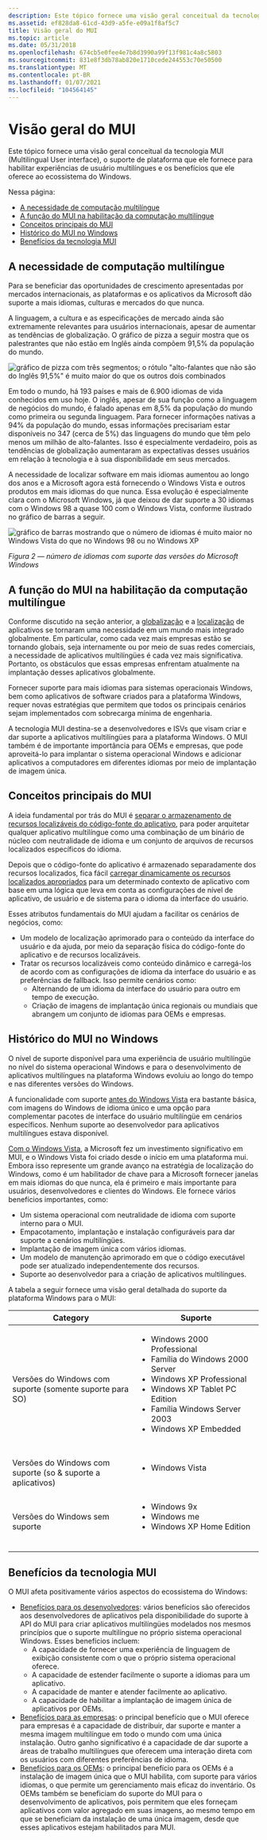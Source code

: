 ```yaml
---
description: Este tópico fornece uma visão geral conceitual da tecnologia MUI (Multilingual User interface), o suporte de plataforma que ele fornece para habilitar experiências de usuário multilíngues e os benefícios que ele oferece ao ecossistema do Windows.
ms.assetid: ef828da8-61cd-43d9-a5fe-e09a1f8af5c7
title: Visão geral do MUI
ms.topic: article
ms.date: 05/31/2018
ms.openlocfilehash: 674cb5e0fee4e7b8d3990a99f13f981c4a8c5803
ms.sourcegitcommit: 831e8f3db78ab820e1710cede244553c70e50500
ms.translationtype: MT
ms.contentlocale: pt-BR
ms.lasthandoff: 01/07/2021
ms.locfileid: "104564145"
---
```

# <a name="overview-of-mui"></a>Visão geral do MUI

Este tópico fornece uma visão geral conceitual da tecnologia MUI (Multilingual User interface), o suporte de plataforma que ele fornece para habilitar experiências de usuário multilíngues e os benefícios que ele oferece ao ecossistema do Windows.

Nessa página:

-   [A necessidade de computação multilíngue](#the-need-for-multilingual-computing)
-   [A função do MUI na habilitação da computação multilíngue](#the-role-of-mui-in-enabling-multilingual-computing)
-   [Conceitos principais do MUI](#core-concepts-of-mui)
-   [Histórico do MUI no Windows](#history-of-mui-in-windows)
-   [Benefícios da tecnologia MUI](#benefits-of-mui-technology)

## <a name="the-need-for-multilingual-computing"></a>A necessidade de computação multilíngue

Para se beneficiar das oportunidades de crescimento apresentadas por mercados internacionais, as plataformas e os aplicativos da Microsoft dão suporte a mais idiomas, culturas e mercados do que nunca.

A linguagem, a cultura e as especificações de mercado ainda são extremamente relevantes para usuários internacionais, apesar de aumentar as tendências de globalização. O gráfico de pizza a seguir mostra que os palestrantes que não estão em Inglês ainda compõem 91,5% da população do mundo.

![gráfico de pizza com três segmentos; o rótulo "alto-falantes que não são do Inglês 91,5%" é muito maior do que os outros dois combinados](images/overview-of-mui-fig1.gif)

Em todo o mundo, há 193 países e mais de 6.900 idiomas de vida conhecidos em uso hoje. O inglês, apesar de sua função como a linguagem de negócios do mundo, é falado apenas em 8,5% da população do mundo como primeira ou segunda linguagem. Para fornecer informações nativas a 94% da população do mundo, essas informações precisariam estar disponíveis no 347 (cerca de 5%) das linguagens do mundo que têm pelo menos um milhão de alto-falantes. Isso é especialmente verdadeiro, pois as tendências de globalização aumentaram as expectativas desses usuários em relação à tecnologia e à sua disponibilidade em seus mercados.

A necessidade de localizar software em mais idiomas aumentou ao longo dos anos e a Microsoft agora está fornecendo o Windows Vista e outros produtos em mais idiomas do que nunca. Essa evolução é especialmente clara com o Microsoft Windows, já que deixou de dar suporte a 30 idiomas com o Windows 98 a quase 100 com o Windows Vista, conforme ilustrado no gráfico de barras a seguir.

![gráfico de barras mostrando que o número de idiomas é muito maior no Windows Vista do que no Windows 98 ou no Windows XP](images/overview-of-mui-fig2.gif)

*Figura 2 — número de idiomas com suporte das versões do Microsoft Windows*

## <a name="the-role-of-mui-in-enabling-multilingual-computing"></a>A função do MUI na habilitação da computação multilíngue

Conforme discutido na seção anterior, a [globalização](glossary-for-understanding-mui.md) e a [localização](glossary-for-understanding-mui.md) de aplicativos se tornaram uma necessidade em um mundo mais integrado globalmente. Em particular, como cada vez mais empresas estão se tornando globais, seja internamente ou por meio de suas redes comerciais, a necessidade de aplicativos multilíngües é cada vez mais significativa. Portanto, os obstáculos que essas empresas enfrentam atualmente na implantação desses aplicativos globalmente.

Fornecer suporte para mais idiomas para sistemas operacionais Windows, bem como aplicativos de software criados para a plataforma Windows, requer novas estratégias que permitem que todos os principais cenários sejam implementados com sobrecarga mínima de engenharia.

A tecnologia MUI destina-se a desenvolvedores e ISVs que visam criar e dar suporte a aplicativos multilíngües para a plataforma Windows. O MUI também é de importante importância para OEMs e empresas, que pode aproveitá-lo para implantar o sistema operacional Windows e adicionar aplicativos a computadores em diferentes idiomas por meio de implantação de imagem única.

## <a name="core-concepts-of-mui"></a>Conceitos principais do MUI

A ideia fundamental por trás do MUI é [separar o armazenamento de recursos localizáveis do código-fonte do aplicativo](mui-fundamental-concepts-explained.md), para poder arquitetar qualquer aplicativo multilíngue como uma combinação de um binário de núcleo com neutralidade de idioma e um conjunto de arquivos de recursos localizados específicos do idioma.

Depois que o código-fonte do aplicativo é armazenado separadamente dos recursos localizados, fica fácil [carregar dinamicamente os recursos localizados apropriados](mui-fundamental-concepts-explained.md) para um determinado contexto de aplicativo com base em uma lógica que leva em conta as configurações de nível de aplicativo, de usuário e de sistema para o idioma da interface do usuário.

Esses atributos fundamentais do MUI ajudam a facilitar os cenários de negócios, como:

-   Um modelo de localização aprimorado para o conteúdo da interface do usuário e da ajuda, por meio da separação física do código-fonte do aplicativo e de recursos localizáveis.
-   Tratar os recursos localizáveis como conteúdo dinâmico e carregá-los de acordo com as configurações de idioma da interface do usuário e as preferências de fallback. Isso permite cenários como:
    -   Alternando de um idioma da interface do usuário para outro em tempo de execução.
    -   Criação de imagens de implantação única regionais ou mundiais que abrangem um conjunto de idiomas para OEMs e empresas.

## <a name="history-of-mui-in-windows"></a>Histórico do MUI no Windows

O nível de suporte disponível para uma experiência de usuário multilíngüe no nível do sistema operacional Windows e para o desenvolvimento de aplicativos multilíngues na plataforma Windows evoluiu ao longo do tempo e nas diferentes versões do Windows.

A funcionalidade com suporte [antes do Windows Vista](evolution-of-mui-support-across-windows-versions.md) era bastante básica, com imagens do Windows de idioma único e uma opção para complementar pacotes de interface do usuário multilíngüe em cenários específicos. Nenhum suporte ao desenvolvedor para aplicativos multilíngues estava disponível.

[Com o Windows Vista](evolution-of-mui-support-across-windows-versions.md), a Microsoft fez um investimento significativo em MUI, e o Windows Vista foi criado desde o início em uma plataforma mui. Embora isso represente um grande avanço na estratégia de localização do Windows, como é um habilitador de chave para a Microsoft fornecer janelas em mais idiomas do que nunca, ela é primeiro e mais importante para usuários, desenvolvedores e clientes do Windows. Ele fornece vários benefícios importantes, como:

-   Um sistema operacional com neutralidade de idioma com suporte interno para o MUI.
-   Empacotamento, implantação e instalação configuráveis para dar suporte a cenários multilíngües.
-   Implantação de imagem única com vários idiomas.
-   Um modelo de manutenção aprimorado em que o código executável pode ser atualizado independentemente dos recursos.
-   Suporte ao desenvolvedor para a criação de aplicativos multilíngues.

A tabela a seguir fornece uma visão geral detalhada do suporte da plataforma Windows para o MUI:

<table>
<colgroup>
<col style="width: 50%" />
<col style="width: 50%" />
</colgroup>
<thead>
<tr class="header">
<th>Category</th>
<th>Suporte</th>
</tr>
</thead>
<tbody>
<tr class="odd">
<td>Versões do Windows com suporte (somente suporte para SO)</td>
<td><ul>
<li>Windows 2000 Professional</li>
<li>Família do Windows 2000 Server</li>
<li>Windows XP Professional</li>
<li>Windows XP Tablet PC Edition</li>
<li>Família Windows Server 2003</li>
<li>Windows XP Embedded</li>
</ul>
<br/></td>
</tr>
<tr class="even">
<td>Versões do Windows com suporte (so & suporte a aplicativos)</td>
<td><ul>
<li>Windows Vista</li>
</ul>
<br/></td>
</tr>
<tr class="odd">
<td>Versões do Windows sem suporte</td>
<td><ul>
<li>Windows 9x</li>
<li>Windows me</li>
<li>Windows XP Home Edition</li>
</ul>
<br/></td>
</tr>
</tbody>
</table>



 

## <a name="benefits-of-mui-technology"></a>Benefícios da tecnologia MUI

O MUI afeta positivamente vários aspectos do ecossistema do Windows:

-   [Benefícios para os desenvolvedores](benefits-of-mui-explained.md): vários benefícios são oferecidos aos desenvolvedores de aplicativos pela disponibilidade do suporte à API do MUI para criar aplicativos multilíngües modelados nos mesmos princípios que o suporte multilíngue no próprio sistema operacional Windows. Esses benefícios incluem:
    -   A capacidade de fornecer uma experiência de linguagem de exibição consistente com o que o próprio sistema operacional oferece.
    -   A capacidade de estender facilmente o suporte a idiomas para um aplicativo.
    -   A capacidade de manter e atender facilmente ao aplicativo.
    -   A capacidade de habilitar a implantação de imagem única de aplicativos por OEMs.
-   [Benefícios para as empresas](benefits-of-mui-explained.md): o principal benefício que o MUI oferece para empresas é a capacidade de distribuir, dar suporte e manter a mesma imagem multilíngue em todo o mundo com uma única instalação. Outro ganho significativo é a capacidade de dar suporte a áreas de trabalho multilíngues que oferecem uma interação direta com os usuários com diferentes preferências de idioma.
-   [Benefícios para os OEMs](benefits-of-mui-explained.md): o principal benefício para os OEMs é a instalação de imagem única que o MUI habilita, com suporte para vários idiomas, o que permite um gerenciamento mais eficaz do inventário. Os OEMs também se beneficiam do suporte do MUI para o desenvolvimento de aplicativos, pois permitem que eles forneçam aplicativos com valor agregado em suas imagens, ao mesmo tempo em que se beneficiam da instalação de uma única imagem, desde que esses aplicativos estejam habilitados para MUI.

 

 




